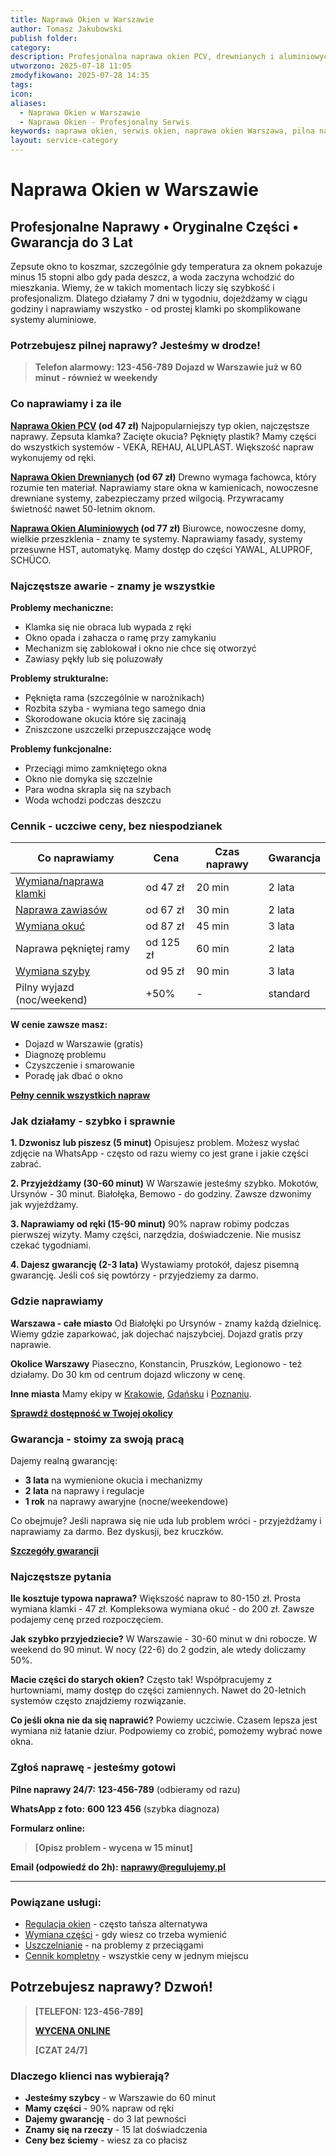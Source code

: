```yaml
---
title: Naprawa Okien w Warszawie
author: Tomasz Jakubowski
publish folder:
category:
description: Profesjonalna naprawa okien PCV, drewnianych i aluminiowych w Warszawie. Pilne naprawy w 60 minut. Oryginalne części. Gwarancja do 3 lat.
utworzono: 2025-07-18 11:05
zmodyfikowano: 2025-07-28 14:35
tags:
icon:
aliases:
  - Naprawa Okien w Warszawie
  - Naprawa Okien - Profesjonalny Serwis
keywords: naprawa okien, serwis okien, naprawa okien Warszawa, pilna naprawa okien
layout: service-category
---
```

# Naprawa Okien w Warszawie

## Profesjonalne Naprawy • Oryginalne Części • Gwarancja do 3 Lat

Zepsute okno to koszmar, szczególnie gdy temperatura za oknem pokazuje minus 15 stopni albo gdy pada deszcz, a woda zaczyna wchodzić do mieszkania. Wiemy, że w takich momentach liczy się szybkość i profesjonalizm. Dlatego działamy 7 dni w tygodniu, dojeżdżamy w ciągu godziny i naprawiamy wszystko - od prostej klamki po skomplikowane systemy aluminiowe.

### Potrzebujesz pilnej naprawy? Jesteśmy w drodze!

> **Telefon alarmowy: 123-456-789**
> **Dojazd w Warszawie już w 60 minut - również w weekendy**

### Co naprawiamy i za ile

**[Naprawa Okien PCV](naprawa-pcv.md) (od 47 zł)**
Najpopularniejszy typ okien, najczęstsze naprawy. Zepsuta klamka? Zacięte okucia? Pęknięty plastik? Mamy części do wszystkich systemów - VEKA, REHAU, ALUPLAST. Większość napraw wykonujemy od ręki.

**[Naprawa Okien Drewnianych](naprawa-drewniane.md) (od 67 zł)**
Drewno wymaga fachowca, który rozumie ten materiał. Naprawiamy stare okna w kamienicach, nowoczesne drewniane systemy, zabezpieczamy przed wilgocią. Przywracamy świetność nawet 50-letnim oknom.

**[Naprawa Okien Aluminiowych](naprawa-aluminiowe.md) (od 77 zł)**
Biurowce, nowoczesne domy, wielkie przeszklenia - znamy te systemy. Naprawiamy fasady, systemy przesuwne HST, automatykę. Mamy dostęp do części YAWAL, ALUPROF, SCHÜCO.

### Najczęstsze awarie - znamy je wszystkie

**Problemy mechaniczne:**
- Klamka się nie obraca lub wypada z ręki
- Okno opada i zahacza o ramę przy zamykaniu
- Mechanizm się zablokował i okno nie chce się otworzyć
- Zawiasy pękły lub się poluzowały

**Problemy strukturalne:**
- Pęknięta rama (szczególnie w narożnikach)
- Rozbita szyba - wymiana tego samego dnia
- Skorodowane okucia które się zacinają
- Zniszczone uszczelki przepuszczające wodę

**Problemy funkcjonalne:**
- Przeciągi mimo zamkniętego okna
- Okno nie domyka się szczelnie
- Para wodna skrapla się na szybach
- Woda wchodzi podczas deszczu

### Cennik - uczciwe ceny, bez niespodzianek

| Co naprawiamy | Cena | Czas naprawy | Gwarancja |
|---|---|---|---|
| [Wymiana/naprawa klamki](naprawa-klamek.md) | od 47 zł | 20 min | 2 lata |
| [Naprawa zawiasów](naprawa-zawiasow.md) | od 67 zł | 30 min | 2 lata |
| [Wymiana okuć](naprawa-okuc.md) | od 87 zł | 45 min | 3 lata |
| Naprawa pękniętej ramy | od 125 zł | 60 min | 2 lata |
| [Wymiana szyby](wymiana-szyb.md) | od 95 zł | 90 min | 3 lata |
| Pilny wyjazd (noc/weekend) | +50% | - | standard |

**W cenie zawsze masz:**
- Dojazd w Warszawie (gratis)
- Diagnozę problemu
- Czyszczenie i smarowanie
- Poradę jak dbać o okno

**[Pełny cennik wszystkich napraw](cennik.md#naprawy)**

### Jak działamy - szybko i sprawnie

**1. Dzwonisz lub piszesz (5 minut)**
Opisujesz problem. Możesz wysłać zdjęcie na WhatsApp - często od razu wiemy co jest grane i jakie części zabrać.

**2. Przyjeżdżamy (30-60 minut)**
W Warszawie jesteśmy szybko. Mokotów, Ursynów - 30 minut. Białołęka, Bemowo - do godziny. Zawsze dzwonimy jak wyjeżdżamy.

**3. Naprawiamy od ręki (15-90 minut)**
90% napraw robimy podczas pierwszej wizyty. Mamy części, narzędzia, doświadczenie. Nie musisz czekać tygodniami.

**4. Dajesz gwarancję (2-3 lata)**
Wystawiamy protokół, dajesz pisemną gwarancję. Jeśli coś się powtórzy - przyjedziemy za darmo.

### Gdzie naprawiamy

**Warszawa - całe miasto**
Od Białołęki po Ursynów - znamy każdą dzielnicę. Wiemy gdzie zaparkować, jak dojechać najszybciej. Dojazd gratis przy naprawie.

**Okolice Warszawy**
Piaseczno, Konstancin, Pruszków, Legionowo - też działamy. Do 30 km od centrum dojazd wliczony w cenę.

**Inne miasta**
Mamy ekipy w [Krakowie](krakow.md), [Gdańsku](gdansk.md) i [Poznaniu](poznan.md).

**[Sprawdź dostępność w Twojej okolicy](01_ACTIVE/Projects/regulujemy-pl/lokalizacje/index.md)**

### Gwarancja - stoimy za swoją pracą

Dajemy realną gwarancję:
- **3 lata** na wymienione okucia i mechanizmy
- **2 lata** na naprawy i regulacje
- **1 rok** na naprawy awaryjne (nocne/weekendowe)

Co obejmuje? Jeśli naprawa się nie uda lub problem wróci - przyjeżdżamy i naprawiamy za darmo. Bez dyskusji, bez kruczków.

**[Szczegóły gwarancji](gwarancja.md#naprawy)**

### Najczęstsze pytania

**Ile kosztuje typowa naprawa?**
Większość napraw to 80-150 zł. Prosta wymiana klamki - 47 zł. Kompleksowa wymiana okuć - do 200 zł. Zawsze podajemy cenę przed rozpoczęciem.

**Jak szybko przyjedziecie?**
W Warszawie - 30-60 minut w dni robocze. W weekend do 90 minut. W nocy (22-6) do 2 godzin, ale wtedy doliczamy 50%.

**Macie części do starych okien?**
Często tak! Współpracujemy z hurtowniami, mamy dostęp do części zamiennych. Nawet do 20-letnich systemów często znajdziemy rozwiązanie.

**Co jeśli okna nie da się naprawić?**
Powiemy uczciwie. Czasem lepsza jest wymiana niż łatanie dziur. Podpowiemy co zrobić, pomożemy wybrać nowe okna.

### Zgłoś naprawę - jesteśmy gotowi

**Pilne naprawy 24/7:**
**123-456-789** (odbieramy od razu)

**WhatsApp z foto:**
**600 123 456** (szybka diagnoza)

**Formularz online:**
> **[Opisz problem - wycena w 15 minut]**

**Email (odpowiedź do 2h):**
**naprawy@regulujemy.pl**

---

### Powiązane usługi:

- [Regulacja okien](01_ACTIVE/Projects/regulujemy-pl/uslugi/regulacja-okien/index.md) - często tańsza alternatywa
- [Wymiana części](01_ACTIVE/Projects/regulujemy-pl/uslugi/wymiana-czesci/index.md) - gdy wiesz co trzeba wymienić
- [Uszczelnianie](01_ACTIVE/Projects/regulujemy-pl/uslugi/uszczelnianie/index.md) - na problemy z przeciągami
- [Cennik kompletny](cennik.md) - wszystkie ceny w jednym miejscu

## Potrzebujesz naprawy? Dzwoń!

> **[TELEFON: 123-456-789]**
>
> **[WYCENA ONLINE](kontakt.md)**
>
> **[CZAT 24/7]**

### Dlaczego klienci nas wybierają?

- **Jesteśmy szybcy** - w Warszawie do 60 minut
- **Mamy części** - 90% napraw od ręki
- **Dajemy gwarancję** - do 3 lat pewności
- **Znamy się na rzeczy** - 15 lat doświadczenia
- **Ceny bez ściemy** - wiesz za co płacisz